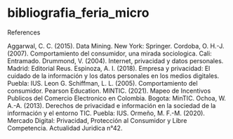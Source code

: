 # bibliografia_feria_micro

References

Aggarwal, C. C. (2015). Data Mining. New York: Springer.
Cordoba, O. H.-J. (2007). Comportamiento del consumidor, una mirada sociologica. Cali: Entramado.
Drummond, V. (2004). Internet, privacidad y datos personales. Madrid: Editorial Reus.
Espinoza, A. I. (2018). Empresa y privacidad: El cuidado de la información y los datos personales en los medios digitales. Puebla: IUS.
Leon G. Schiffman, L. L. (2005). Comportamiento del consumidor. Pearson Education.
MINTIC. (2021). Mapeo de Incentivos Publicos del Comercio Electronico en Colombia. Bogota: MinTIC.
Ochoa, W. A.-A. (2013). Derechos de privacidad e información en la sociedad de la información y el entorno TIC. Puebla: IUS.
Ormeño, M. F.-M. (2020). Mercado Digital: Privacidad, Protección al Consumidor y Libre Competencia. Actualidad Juridica n°42.

